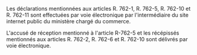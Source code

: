 Les déclarations mentionnées aux articles R. 762-1, R. 762-5, R. 762-10 et R. 762-11 sont effectuées par voie électronique par l'intermédiaire du site internet public du ministère chargé du commerce. 


L'accusé de réception mentionné à l'article R-762-5 et les récépissés mentionnés aux articles R. 762-2, R. 762-6 et R. 762-10 sont délivrés par voie électronique.

